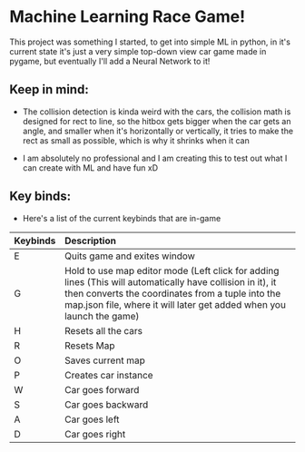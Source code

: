 # Machine Learning Race Game!

This project was something I started, to get into simple ML in python, in it's current state it's just a very simple top-down view car game made in pygame, but eventually I'll add a Neural Network to it!

## Keep in mind:

* The collision detection is kinda weird with the cars, the collision math is designed for rect to line, so the hitbox gets bigger when the car gets an angle, and smaller when it's horizontally or vertically, it tries to make the rect as small as possible, which is why it shrinks when it can

* I am absolutely no professional and I am creating this to test out what I can create with ML and have fun xD

## Key binds: 

* Here's a list of the current keybinds that are in-game

| Keybinds      | Description     |
| :------------ | :------------------------------ | 
| E | Quits game and exites window |
| G | Hold to use map editor mode (Left click for adding lines (This will automatically have collision in it), it then converts the coordinates from a tuple into the map.json file, where it will later get added when you launch the game) |
| H | Resets all the cars |
| R | Resets Map |
| O | Saves current map |
| P | Creates car instance |
| W | Car goes forward |
| S | Car goes backward |
| A | Car goes left |
| D | Car goes right |

<!-- * E - to quit game 

* G - hold to use map editor mode (Left click for adding lines (This will automatically have collision in it), it then converts the coordinates from a tuple into the map.json file, where it will later get added when you launch the game)

* H - Resets all the cars

* R - to reset Map 

* O - to save current map 

* P - to create car instance  -->